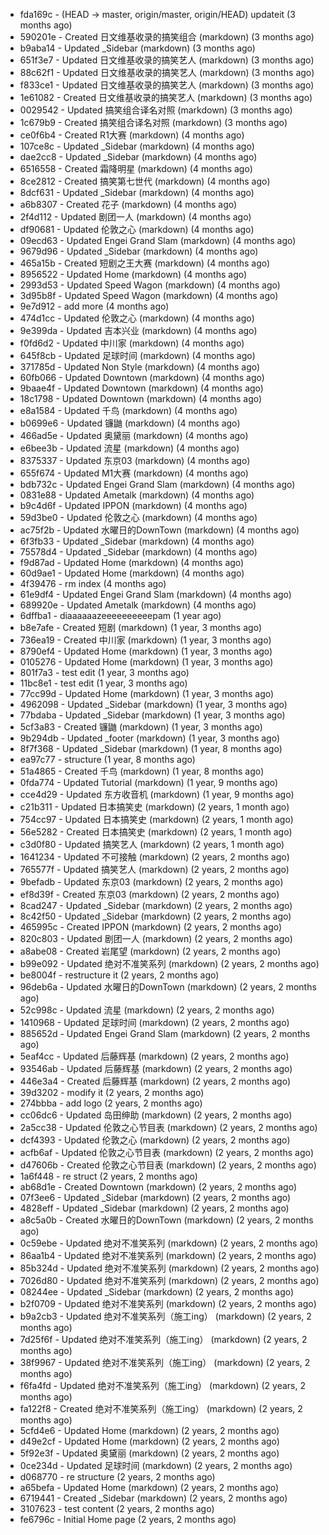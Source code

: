 * fda169c - (HEAD -> master, origin/master, origin/HEAD) updateit (3 months ago) <tcgriffith>
* 590201e - Created 日文维基收录的搞笑组合 (markdown) (3 months ago) <TC>
* b9aba14 - Updated _Sidebar (markdown) (3 months ago) <TC>
* 651f3e7 - Updated 日文维基收录的搞笑艺人 (markdown) (3 months ago) <TC>
* 88c62f1 - Updated 日文维基收录的搞笑艺人 (markdown) (3 months ago) <TC>
* f833ce1 - Updated 日文维基收录的搞笑艺人 (markdown) (3 months ago) <TC>
* 1e61082 - Created 日文维基收录的搞笑艺人 (markdown) (3 months ago) <TC>
* 0029542 - Updated 搞笑组合译名对照 (markdown) (3 months ago) <TC>
* 1c679b9 - Created 搞笑组合译名对照 (markdown) (3 months ago) <TC>
* ce0f6b4 - Created R1大赛 (markdown) (4 months ago) <TC>
* 107ce8c - Updated _Sidebar (markdown) (4 months ago) <TC>
* dae2cc8 - Updated _Sidebar (markdown) (4 months ago) <TC>
* 6516558 - Created 霜降明星 (markdown) (4 months ago) <TC>
* 8ce2812 - Created 搞笑第七世代 (markdown) (4 months ago) <TC>
* 8dcf631 - Updated _Sidebar (markdown) (4 months ago) <TC>
* a6b8307 - Created 花子 (markdown) (4 months ago) <TC>
* 2f4d112 - Updated 剧团一人 (markdown) (4 months ago) <TC>
* df90681 - Updated 伦敦之心 (markdown) (4 months ago) <TC>
* 09ecd63 - Updated Engei Grand Slam (markdown) (4 months ago) <TC>
* 9679d96 - Updated _Sidebar (markdown) (4 months ago) <TC>
* 465a15b - Created 短剧之王大赛 (markdown) (4 months ago) <TC>
* 8956522 - Updated Home (markdown) (4 months ago) <TC>
* 2993d53 - Updated Speed Wagon (markdown) (4 months ago) <TC>
* 3d95b8f - Updated Speed Wagon (markdown) (4 months ago) <TC>
* 9e7d912 - add more (4 months ago) <tcgriffith>
* 474d1cc - Updated 伦敦之心 (markdown) (4 months ago) <TC>
* 9e399da - Updated 吉本兴业 (markdown) (4 months ago) <TC>
* f0fd6d2 - Updated 中川家 (markdown) (4 months ago) <TC>
* 645f8cb - Updated 足球时间 (markdown) (4 months ago) <TC>
* 371785d - Updated Non Style (markdown) (4 months ago) <TC>
* 60fb066 - Updated Downtown (markdown) (4 months ago) <TC>
* 9baae4f - Updated Downtown (markdown) (4 months ago) <TC>
* 18c1798 - Updated Downtown (markdown) (4 months ago) <TC>
* e8a1584 - Updated 千鸟 (markdown) (4 months ago) <TC>
* b0699e6 - Updated 镰鼬 (markdown) (4 months ago) <TC>
* 466ad5e - Updated 奥黛丽 (markdown) (4 months ago) <TC>
* e6bee3b - Updated 流星 (markdown) (4 months ago) <TC>
* 8375337 - Updated 东京03 (markdown) (4 months ago) <TC>
* 655f674 - Updated M1大赛 (markdown) (4 months ago) <TC>
* bdb732c - Updated Engei Grand Slam (markdown) (4 months ago) <TC>
* 0831e88 - Updated Ametalk (markdown) (4 months ago) <TC>
* b9c4d6f - Updated IPPON (markdown) (4 months ago) <TC>
* 59d3be0 - Updated 伦敦之心 (markdown) (4 months ago) <TC>
* ac75f2b - Updated 水曜日的DownTown (markdown) (4 months ago) <TC>
* 6f3fb33 - Updated _Sidebar (markdown) (4 months ago) <TC>
* 75578d4 - Updated _Sidebar (markdown) (4 months ago) <TC>
* f9d87ad - Updated Home (markdown) (4 months ago) <TC>
* 60d9ae1 - Updated Home (markdown) (4 months ago) <TC>
* 4f39476 - rm index (4 months ago) <tcgriffith>
* 61e9df4 - Updated Engei Grand Slam (markdown) (4 months ago) <TC>
* 689920e - Updated Ametalk (markdown) (4 months ago) <TC>
* 6dffba1 - diaaaaaazeeeeeeeeeepam (1 year ago) <tcgriffith>
* b8e7afe - Created 短剧 (markdown) (1 year, 3 months ago) <TC>
* 736ea19 - Created 中川家 (markdown) (1 year, 3 months ago) <TC>
* 8790ef4 - Updated Home (markdown) (1 year, 3 months ago) <TC>
* 0105276 - Updated Home (markdown) (1 year, 3 months ago) <TC>
* 801f7a3 - test edit (1 year, 3 months ago) <TC>
* 11bc8e1 - test edit (1 year, 3 months ago) <TC>
* 77cc99d - Updated Home (markdown) (1 year, 3 months ago) <TC>
* 4962098 - Updated _Sidebar (markdown) (1 year, 3 months ago) <TC>
* 77bdaba - Updated _Sidebar (markdown) (1 year, 3 months ago) <TC>
* 5cf3a83 - Created 镰鼬 (markdown) (1 year, 3 months ago) <TC>
* 9b294db - Updated _footer (markdown) (1 year, 3 months ago) <TC>
* 8f7f368 - Updated _Sidebar (markdown) (1 year, 8 months ago) <TC>
* ea97c77 - structure (1 year, 8 months ago) <tcgriffith>
* 51a4865 - Created 千鸟 (markdown) (1 year, 8 months ago) <TC>
* 0fda774 - Updated Tutorial (markdown) (1 year, 9 months ago) <TC>
* cce4d29 - Updated 东方收音机 (markdown) (1 year, 9 months ago) <TC>
* c21b311 - Updated 日本搞笑史 (markdown) (2 years, 1 month ago) <TC>
* 754cc97 - Updated 日本搞笑史 (markdown) (2 years, 1 month ago) <TC>
* 56e5282 - Created 日本搞笑史 (markdown) (2 years, 1 month ago) <TC>
* c3d0f80 - Updated 搞笑艺人 (markdown) (2 years, 1 month ago) <TC>
* 1641234 - Updated 不可接触 (markdown) (2 years, 2 months ago) <crossrx>
* 765577f - Updated 搞笑艺人 (markdown) (2 years, 2 months ago) <TC>
* 9befadb - Updated 东京03 (markdown) (2 years, 2 months ago) <TC>
* ef8d39f - Created 东京03 (markdown) (2 years, 2 months ago) <TC>
* 8cad247 - Updated _Sidebar (markdown) (2 years, 2 months ago) <TC>
* 8c42f50 - Updated _Sidebar (markdown) (2 years, 2 months ago) <TC>
* 465995c - Created IPPON (markdown) (2 years, 2 months ago) <TC>
* 820c803 - Updated 剧团一人 (markdown) (2 years, 2 months ago) <TC>
* a8abe08 - Created 岩尾望 (markdown) (2 years, 2 months ago) <TC>
* b99e092 - Updated 绝对不准笑系列 (markdown) (2 years, 2 months ago) <Humi2314>
* be8004f - restructure it (2 years, 2 months ago) <tcgriffith>
* 96deb6a - Updated 水曜日的DownTown (markdown) (2 years, 2 months ago) <Humi2314>
* 52c998c - Updated 流星 (markdown) (2 years, 2 months ago) <tohrusnbs>
* 1410968 - Updated 足球时间 (markdown) (2 years, 2 months ago) <TC>
* 885652d - Updated Engei Grand Slam (markdown) (2 years, 2 months ago) <TC>
* 5eaf4cc - Updated 后藤辉基 (markdown) (2 years, 2 months ago) <TC>
* 93546ab - Updated 后藤辉基 (markdown) (2 years, 2 months ago) <TC>
* 446e3a4 - Created 后藤辉基 (markdown) (2 years, 2 months ago) <TC>
* 39d3202 - modify it (2 years, 2 months ago) <tcgriffith>
* 274bbba - add logo (2 years, 2 months ago) <tcgriffith>
* cc06dc6 - Updated 岛田绅助 (markdown) (2 years, 2 months ago) <TC>
* 2a5cc38 - Updated 伦敦之心节目表 (markdown) (2 years, 2 months ago) <TC>
* dcf4393 - Updated 伦敦之心 (markdown) (2 years, 2 months ago) <TC>
* acfb6af - Updated 伦敦之心节目表 (markdown) (2 years, 2 months ago) <TC>
* d47606b - Created 伦敦之心节目表 (markdown) (2 years, 2 months ago) <TC>
* 1a6f448 - re struct (2 years, 2 months ago) <tcgriffith>
* ab68d1e - Created Downtown (markdown) (2 years, 2 months ago) <TC>
* 07f3ee6 - Updated _Sidebar (markdown) (2 years, 2 months ago) <TC>
* 4828eff - Updated _Sidebar (markdown) (2 years, 2 months ago) <Humi2314>
* a8c5a0b - Created 水曜日的DownTown (markdown) (2 years, 2 months ago) <Humi2314>
* 0c59ebe - Updated 绝对不准笑系列 (markdown) (2 years, 2 months ago) <Humi2314>
* 86aa1b4 - Updated 绝对不准笑系列 (markdown) (2 years, 2 months ago) <Humi2314>
* 85b324d - Updated 绝对不准笑系列 (markdown) (2 years, 2 months ago) <Humi2314>
* 7026d80 - Updated 绝对不准笑系列 (markdown) (2 years, 2 months ago) <Humi2314>
* 08244ee - Updated _Sidebar (markdown) (2 years, 2 months ago) <Humi2314>
* b2f0709 - Updated 绝对不准笑系列 (markdown) (2 years, 2 months ago) <Humi2314>
* b9a2cb3 - Updated 绝对不准笑系列（施工ing） (markdown) (2 years, 2 months ago) <Humi2314>
* 7d25f6f - Updated 绝对不准笑系列（施工ing） (markdown) (2 years, 2 months ago) <Humi2314>
* 38f9967 - Updated 绝对不准笑系列（施工ing） (markdown) (2 years, 2 months ago) <Humi2314>
* f6fa4fd - Updated 绝对不准笑系列（施工ing） (markdown) (2 years, 2 months ago) <Humi2314>
* fa122f8 - Created 绝对不准笑系列（施工ing） (markdown) (2 years, 2 months ago) <Humi2314>
* 5cfd4e6 - Updated Home (markdown) (2 years, 2 months ago) <TC>
* d49e2cf - Updated Home (markdown) (2 years, 2 months ago) <TC>
* 5f92e3f - Updated 奥黛丽 (markdown) (2 years, 2 months ago) <TC>
* 0ce234d - Updated 足球时间 (markdown) (2 years, 2 months ago) <TC>
* d068770 - re structure (2 years, 2 months ago) <tcgriffith>
* a65befa - Updated Home (markdown) (2 years, 2 months ago) <TC>
* 6719441 - Created _Sidebar (markdown) (2 years, 2 months ago) <TC>
* 3107623 - test content (2 years, 2 months ago) <tcgriffith>
* fe6796c - Initial Home page (2 years, 2 months ago) <TC>